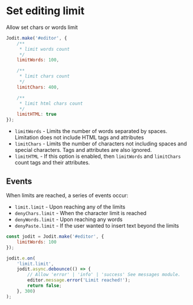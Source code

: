 # Set editing limit

Allow set chars or words limit

```js
Jodit.make('#editor', {
	/**
	 * limit words count
	 */
	limitWords: 100,

	/**
	 * limit chars count
	 */
	limitChars: 400,

	/**
	 * limit html chars count
	 */
	limitHTML: true
});
```

-   `limitWords` - Limits the number of words separated by spaces. Limitation does not include HTML tags and attributes
-   `limitChars` - Limits the number of characters not including spaces and special characters. Tags and attributes are also ignored.
-   `limitHTML` - If this option is enabled, then `limitWords` and `limitChars` count tags and their attributes.

## Events

When limits are reached, a series of events occur:

-   `limit.limit` - Upon reaching any of the limits
-   `denyChars.limit` - When the character limit is reached
-   `denyWords.limit` - Upon reaching any words
-   `denyPaste.limit` - If the user wanted to insert text beyond the limits

```js
const jodit = Jodit.make('#editor', {
	limitWords: 100
});

jodit.e.on(
	'limit.limit',
	jodit.async.debounce(() => {
		// Allow 'error' | 'info' | 'success' See messages module.
		editor.message.error('Limit reached!');
		return false;
	}, 300)
);
```
